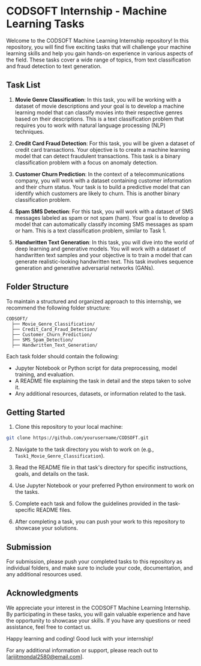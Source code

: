 # CODSOFT Internship - Machine Learning Tasks

Welcome to the CODSOFT Machine Learning Internship repository! In this repository, you will find five exciting tasks that will challenge your machine learning skills and help you gain hands-on experience in various aspects of the field. These tasks cover a wide range of topics, from text classification and fraud detection to text generation.

## Task List

1. **Movie Genre Classification**: In this task, you will be working with a dataset of movie descriptions and your goal is to develop a machine learning model that can classify movies into their respective genres based on their descriptions. This is a text classification problem that requires you to work with natural language processing (NLP) techniques.

2. **Credit Card Fraud Detection**: For this task, you will be given a dataset of credit card transactions. Your objective is to create a machine learning model that can detect fraudulent transactions. This task is a binary classification problem with a focus on anomaly detection.

3. **Customer Churn Prediction**: In the context of a telecommunications company, you will work with a dataset containing customer information and their churn status. Your task is to build a predictive model that can identify which customers are likely to churn. This is another binary classification problem.

4. **Spam SMS Detection**: For this task, you will work with a dataset of SMS messages labeled as spam or not spam (ham). Your goal is to develop a model that can automatically classify incoming SMS messages as spam or ham. This is a text classification problem, similar to Task 1.

5. **Handwritten Text Generation**: In this task, you will dive into the world of deep learning and generative models. You will work with a dataset of handwritten text samples and your objective is to train a model that can generate realistic-looking handwritten text. This task involves sequence generation and generative adversarial networks (GANs).

## Folder Structure

To maintain a structured and organized approach to this internship, we recommend the following folder structure:

```
CODSOFT/
  ├── Movie_Genre_Classification/
  ├── Credit_Card_Fraud_Detection/
  ├── Customer_Churn_Prediction/
  ├── SMS_Spam_Detection/
  ├── Handwritten_Text_Generation/
```

Each task folder should contain the following:

- Jupyter Notebook or Python script for data preprocessing, model training, and evaluation.
- A README file explaining the task in detail and the steps taken to solve it.
- Any additional resources, datasets, or information related to the task.

## Getting Started

1. Clone this repository to your local machine:

```bash
git clone https://github.com/yourusername/CODSOFT.git
```

2. Navigate to the task directory you wish to work on (e.g., `Task1_Movie_Genre_Classification`).

3. Read the README file in that task's directory for specific instructions, goals, and details on the task.

4. Use Jupyter Notebook or your preferred Python environment to work on the tasks.

5. Complete each task and follow the guidelines provided in the task-specific README files.

6. After completing a task, you can push your work to this repository to showcase your solutions.

## Submission

For submission, please push your completed tasks to this repository as individual folders, and make sure to include your code, documentation, and any additional resources used.

## Acknowledgments

We appreciate your interest in the CODSOFT Machine Learning Internship. By participating in these tasks, you will gain valuable experience and have the opportunity to showcase your skills. If you have any questions or need assistance, feel free to contact us.

Happy learning and coding! Good luck with your internship!

For any additional information or support, please reach out to [arijitmondal2580@email.com].
